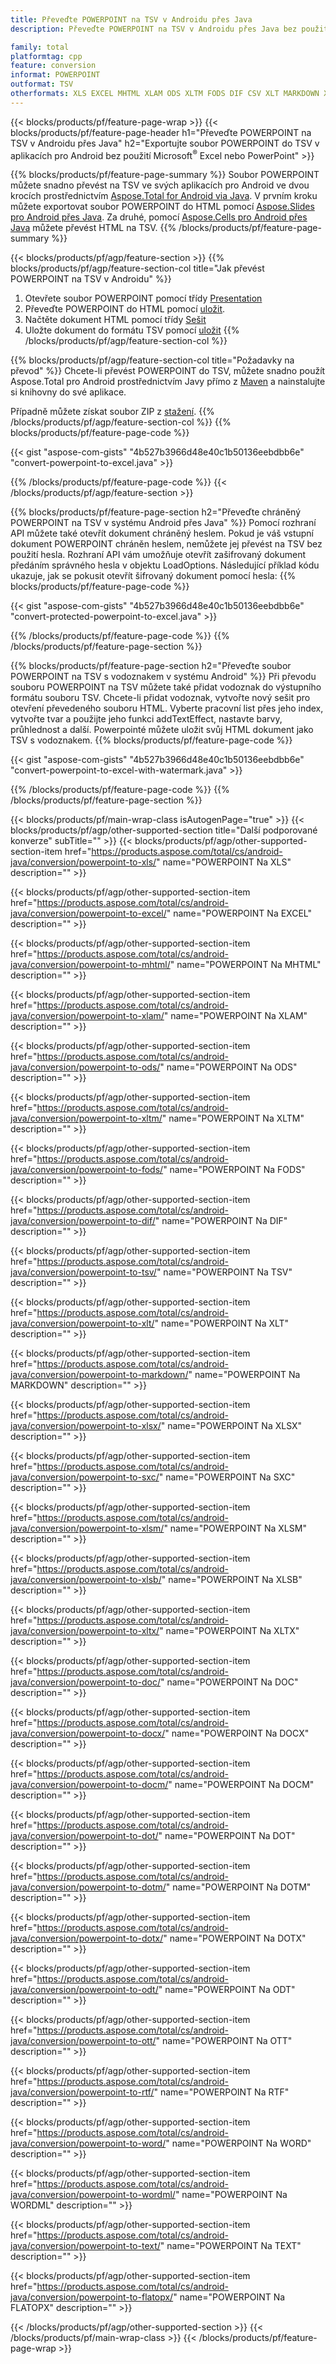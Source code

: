```yaml
---
title: Převeďte POWERPOINT na TSV v Androidu přes Java
description: Převeďte POWERPOINT na TSV v Androidu přes Java bez použití Microsoft Excel nebo PowerPoint

family: total
platformtag: cpp
feature: conversion
informat: POWERPOINT
outformat: TSV
otherformats: XLS EXCEL MHTML XLAM ODS XLTM FODS DIF CSV XLT MARKDOWN XLSX SXC XLSM XLSB XLTX DOC DOCX DOCM DOT DOTM DOTX ODT OTT RTF WORD WORDML TEXT FLATOPX
---
```

{{< blocks/products/pf/feature-page-wrap >}}
{{< blocks/products/pf/feature-page-header h1="Převeďte POWERPOINT na TSV v Androidu přes Java" h2="Exportujte soubor POWERPOINT do TSV v aplikacích pro Android bez použití Microsoft<sup>&reg;</sup> Excel nebo PowerPoint" >}}

{{% blocks/products/pf/feature-page-summary %}}
Soubor POWERPOINT můžete snadno převést na TSV ve svých aplikacích pro Android ve dvou krocích prostřednictvím [Aspose.Total for Android via Java](https://products.aspose.com/total/android-java/). V prvním kroku můžete exportovat soubor POWERPOINT do HTML pomocí [Aspose.Slides pro Android přes Java](https://products.aspose.com/slides/android-java/). Za druhé, pomocí [Aspose.Cells pro Android přes Java](https://products.aspose.com/cells/android-java/) můžete převést HTML na TSV. 
{{% /blocks/products/pf/feature-page-summary  %}}

{{< blocks/products/pf/agp/feature-section >}}
{{% blocks/products/pf/agp/feature-section-col title="Jak převést POWERPOINT na TSV v Androidu" %}}
1. Otevřete soubor POWERPOINT pomocí třídy [Presentation](https://reference.aspose.com/slides/java/com.aspose.slides/Presentation)
2. Převeďte POWERPOINT do HTML pomocí [uložit](https://reference.aspose.com/slides/java/com.aspose.slides/Presentation#save-java.lang.String-int-com.aspose.slides.ISaveOptions-).
3. Načtěte dokument HTML pomocí třídy [Sešit](https://reference.aspose.com/cells/java/com.aspose.cells/Workbook)
4. Uložte dokument do formátu TSV pomocí [uložit](https://reference.aspose.com/cells/java/com.aspose.cells/)
{{% /blocks/products/pf/agp/feature-section-col %}}

{{% blocks/products/pf/agp/feature-section-col title="Požadavky na převod" %}}
Chcete-li převést POWERPOINT do TSV, můžete snadno použít Aspose.Total pro Android prostřednictvím Javy přímo z [Maven](https://releases.aspose.com/total/java/) a nainstalujte si knihovny do své aplikace.

Případně můžete získat soubor ZIP z [stažení](https://releases.aspose.comtotal/androidjava).
{{% /blocks/products/pf/agp/feature-section-col %}}
{{% blocks/products/pf/feature-page-code %}}

{{< gist "aspose-com-gists" "4b527b3966d48e40c1b50136eebdbb6e" "convert-powerpoint-to-excel.java" >}}



{{% /blocks/products/pf/feature-page-code %}}
{{< /blocks/products/pf/agp/feature-section >}}

{{% blocks/products/pf/feature-page-section  h2="Převeďte chráněný POWERPOINT na TSV v systému Android přes Java" %}}
Pomocí rozhraní API můžete také otevřít dokument chráněný heslem. Pokud je váš vstupní dokument POWERPOINT chráněn heslem, nemůžete jej převést na TSV bez použití hesla. Rozhraní API vám umožňuje otevřít zašifrovaný dokument předáním správného hesla v objektu LoadOptions. Následující příklad kódu ukazuje, jak se pokusit otevřít šifrovaný dokument pomocí hesla:
{{% blocks/products/pf/feature-page-code %}}

{{< gist "aspose-com-gists" "4b527b3966d48e40c1b50136eebdbb6e" "convert-protected-powerpoint-to-excel.java" >}}

{{% /blocks/products/pf/feature-page-code  %}}
{{% /blocks/products/pf/feature-page-section %}}

{{% blocks/products/pf/feature-page-section  h2="Převeďte soubor POWERPOINT na TSV s vodoznakem v systému Android" %}}
Při převodu souboru POWERPOINT na TSV můžete také přidat vodoznak do výstupního formátu souboru TSV. Chcete-li přidat vodoznak, vytvořte nový sešit pro otevření převedeného souboru HTML. Vyberte pracovní list přes jeho index, vytvořte tvar a použijte jeho funkci addTextEffect, nastavte barvy, průhlednost a další. Powerpointé můžete uložit svůj HTML dokument jako TSV s vodoznakem.
{{% blocks/products/pf/feature-page-code %}}

{{< gist "aspose-com-gists" "4b527b3966d48e40c1b50136eebdbb6e" "convert-powerpoint-to-excel-with-watermark.java" >}}

{{% /blocks/products/pf/feature-page-code  %}}
{{% /blocks/products/pf/feature-page-section %}}

{{< blocks/products/pf/main-wrap-class isAutogenPage="true" >}}
{{< blocks/products/pf/agp/other-supported-section title="Další podporované konverze" subTitle="" >}}
{{< blocks/products/pf/agp/other-supported-section-item href="https://products.aspose.com/total/cs/android-java/conversion/powerpoint-to-xls/" name="POWERPOINT Na XLS" description="" >}}

{{< blocks/products/pf/agp/other-supported-section-item href="https://products.aspose.com/total/cs/android-java/conversion/powerpoint-to-excel/" name="POWERPOINT Na EXCEL" description="" >}}

{{< blocks/products/pf/agp/other-supported-section-item href="https://products.aspose.com/total/cs/android-java/conversion/powerpoint-to-mhtml/" name="POWERPOINT Na MHTML" description="" >}}

{{< blocks/products/pf/agp/other-supported-section-item href="https://products.aspose.com/total/cs/android-java/conversion/powerpoint-to-xlam/" name="POWERPOINT Na XLAM" description="" >}}

{{< blocks/products/pf/agp/other-supported-section-item href="https://products.aspose.com/total/cs/android-java/conversion/powerpoint-to-ods/" name="POWERPOINT Na ODS" description="" >}}

{{< blocks/products/pf/agp/other-supported-section-item href="https://products.aspose.com/total/cs/android-java/conversion/powerpoint-to-xltm/" name="POWERPOINT Na XLTM" description="" >}}

{{< blocks/products/pf/agp/other-supported-section-item href="https://products.aspose.com/total/cs/android-java/conversion/powerpoint-to-fods/" name="POWERPOINT Na FODS" description="" >}}

{{< blocks/products/pf/agp/other-supported-section-item href="https://products.aspose.com/total/cs/android-java/conversion/powerpoint-to-dif/" name="POWERPOINT Na DIF" description="" >}}

{{< blocks/products/pf/agp/other-supported-section-item href="https://products.aspose.com/total/cs/android-java/conversion/powerpoint-to-tsv/" name="POWERPOINT Na TSV" description="" >}}

{{< blocks/products/pf/agp/other-supported-section-item href="https://products.aspose.com/total/cs/android-java/conversion/powerpoint-to-xlt/" name="POWERPOINT Na XLT" description="" >}}

{{< blocks/products/pf/agp/other-supported-section-item href="https://products.aspose.com/total/cs/android-java/conversion/powerpoint-to-markdown/" name="POWERPOINT Na MARKDOWN" description="" >}}

{{< blocks/products/pf/agp/other-supported-section-item href="https://products.aspose.com/total/cs/android-java/conversion/powerpoint-to-xlsx/" name="POWERPOINT Na XLSX" description="" >}}

{{< blocks/products/pf/agp/other-supported-section-item href="https://products.aspose.com/total/cs/android-java/conversion/powerpoint-to-sxc/" name="POWERPOINT Na SXC" description="" >}}

{{< blocks/products/pf/agp/other-supported-section-item href="https://products.aspose.com/total/cs/android-java/conversion/powerpoint-to-xlsm/" name="POWERPOINT Na XLSM" description="" >}}

{{< blocks/products/pf/agp/other-supported-section-item href="https://products.aspose.com/total/cs/android-java/conversion/powerpoint-to-xlsb/" name="POWERPOINT Na XLSB" description="" >}}

{{< blocks/products/pf/agp/other-supported-section-item href="https://products.aspose.com/total/cs/android-java/conversion/powerpoint-to-xltx/" name="POWERPOINT Na XLTX" description="" >}}

{{< blocks/products/pf/agp/other-supported-section-item href="https://products.aspose.com/total/cs/android-java/conversion/powerpoint-to-doc/" name="POWERPOINT Na DOC" description="" >}}

{{< blocks/products/pf/agp/other-supported-section-item href="https://products.aspose.com/total/cs/android-java/conversion/powerpoint-to-docx/" name="POWERPOINT Na DOCX" description="" >}}

{{< blocks/products/pf/agp/other-supported-section-item href="https://products.aspose.com/total/cs/android-java/conversion/powerpoint-to-docm/" name="POWERPOINT Na DOCM" description="" >}}

{{< blocks/products/pf/agp/other-supported-section-item href="https://products.aspose.com/total/cs/android-java/conversion/powerpoint-to-dot/" name="POWERPOINT Na DOT" description="" >}}

{{< blocks/products/pf/agp/other-supported-section-item href="https://products.aspose.com/total/cs/android-java/conversion/powerpoint-to-dotm/" name="POWERPOINT Na DOTM" description="" >}}

{{< blocks/products/pf/agp/other-supported-section-item href="https://products.aspose.com/total/cs/android-java/conversion/powerpoint-to-dotx/" name="POWERPOINT Na DOTX" description="" >}}

{{< blocks/products/pf/agp/other-supported-section-item href="https://products.aspose.com/total/cs/android-java/conversion/powerpoint-to-odt/" name="POWERPOINT Na ODT" description="" >}}

{{< blocks/products/pf/agp/other-supported-section-item href="https://products.aspose.com/total/cs/android-java/conversion/powerpoint-to-ott/" name="POWERPOINT Na OTT" description="" >}}

{{< blocks/products/pf/agp/other-supported-section-item href="https://products.aspose.com/total/cs/android-java/conversion/powerpoint-to-rtf/" name="POWERPOINT Na RTF" description="" >}}

{{< blocks/products/pf/agp/other-supported-section-item href="https://products.aspose.com/total/cs/android-java/conversion/powerpoint-to-word/" name="POWERPOINT Na WORD" description="" >}}

{{< blocks/products/pf/agp/other-supported-section-item href="https://products.aspose.com/total/cs/android-java/conversion/powerpoint-to-wordml/" name="POWERPOINT Na WORDML" description="" >}}

{{< blocks/products/pf/agp/other-supported-section-item href="https://products.aspose.com/total/cs/android-java/conversion/powerpoint-to-text/" name="POWERPOINT Na TEXT" description="" >}}

{{< blocks/products/pf/agp/other-supported-section-item href="https://products.aspose.com/total/cs/android-java/conversion/powerpoint-to-flatopx/" name="POWERPOINT Na FLATOPX" description="" >}}


{{< /blocks/products/pf/agp/other-supported-section >}}
{{< /blocks/products/pf/main-wrap-class >}}
{{< /blocks/products/pf/feature-page-wrap >}}